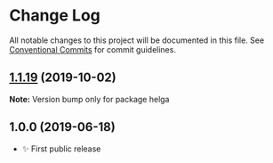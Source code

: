 # Change Log

All notable changes to this project will be documented in this file.
See [Conventional Commits](https://conventionalcommits.org) for commit guidelines.

## [1.1.19](https://gitlab.com/codsen/codsen/compare/helga@1.1.18...helga@1.1.19) (2019-10-02)

**Note:** Version bump only for package helga





## 1.0.0 (2019-06-18)

- ✨ First public release
